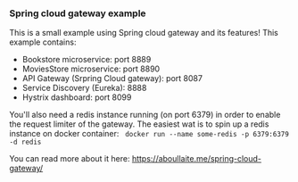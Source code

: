 ### Spring cloud gateway example

This is a small example using Spring cloud gateway and its features! This example contains:
+ Bookstore microservice: port 8889
+ MoviesStore microservice: port 8890
+ API Gateway (Srpring Cloud gateway): port 8087
+ Service Discovery (Eureka): 8888
+ Hystrix dashboard: port 8099

You'll also need a redis instance running (on port 6379) in order to enable the request limiter of the gateway. The easiest wat is to spin up a redis instance on docker container:
` docker run --name some-redis -p 6379:6379 -d redis`

You can read more about it here: https://aboullaite.me/spring-cloud-gateway/
